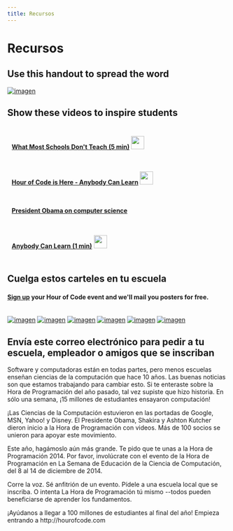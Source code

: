 ```yaml
---
title: Recursos
---
```


# Recursos

## Use this handout to spread the word

[![imagen][1]][2]

 [1]: /images/fit-250/one-pager.png
 [2]: /resources/hoc-one-pager.pdf

## Show these videos to inspire students

<div style="float:left; padding:10px">
  <p>
    <a href="https://www.youtube.com/watch?v=nKIu9yen5nc"><strong>What Most Schools Don't Teach (5 min)</strong></a> <a href="https://dl.dropbox.com/sh/6sdjczibjih6x8s/Rjs8XgYNzr/Code-5-minute.mov?dl=1"><img src="/images/download.png" width="30px" /></a>
  </p>
</div>

<div style="float:left; padding:10px">
  <p>
    <a href="https://www.youtube.com/watch?FC5FbmsH4fw"><strong>Hour of Code is Here - Anybody Can Learn</strong></a> <a href="http://s3.amazonaws.com/cdo-videos/HoC-video-15mb.mp4"><img src="/images/download.png" width="30px" /></a>
  </p>
</div>

<div style='clear:both'>
</div>

<div style="float:left; padding:10px">
  <p>
    <a href="https://www.youtube.com/watch?6XvmhE1J9PY"><strong>President Obama on computer science</strong></a>
  </p>
</div>

<div style="float:left; padding:10px">
  <p>
    <a href="https://www.youtube.com/watch?qYZF6oIZtfc"><strong>Anybody Can Learn (1 min)</strong></a> <a href="https://dl.dropbox.com/sh/6sdjczibjih6x8s/_0RSOSY8oW/Code-1-min.mov?dl=1"><img src="/images/download.png" width="30px" /></a>
  </p>
</div>

<div style="float:left; padding:10px">
</div>

<div style='clear:both'>
</div>

<a id="posters"></p> <h2>
  Cuelga estos carteles en tu escuela
</h2>

<h4>
  <a href="http://hourofcode.com/us#signup">Sign up</a> your Hour of Code event and we'll mail you posters for free.
</h4>

<p>
  <br /> <a href="/resources/mark-zuckerberg-poster.pdf"><img src="/images/fit-280/mark-zuckerberg.png" alt="imagen" /></a> <a href="/resources/marissa-mayer-poster.pdf"><img src="/images/fit-280/marissa-mayer.png" alt="imagen" /></a> <a href="/resources/chris-bosh-poster.pdf"><img src="/images/fit-280/chris-bosh.png" alt="imagen" /></a> <a href="/resources/susan-wojcicki-poster.pdf"><img src="/images/fit-280/susan-wojcicki.png" alt="imagen" /></a> <a href="/resources/barack-obama-poster.pdf"><img src="/images/fit-280/barack-obama.png" alt="imagen" /></a> <a href="/resources/ashton-kutcher-poster.pdf"><img src="/images/fit-280/ashton-kutcher.png" alt="imagen" /></a>
</p>

<p>
  <a id="email"></a>
</p>

<h2>
  Envía este correo electrónico para pedir a tu escuela, empleador o amigos que se inscriban
</h2>

<p>
  Software y computadoras están en todas partes, pero menos escuelas enseñan ciencias de la computación que hace 10 años. Las buenas noticias son que estamos trabajando para cambiar esto. Si te enteraste sobre la Hora de Programación del año pasado, tal vez supiste que hizo historia. En sólo una semana, ¡15 millones de estudiantes ensayaron computación!
</p>

<p>
  ¡Las Ciencias de la Computación estuvieron en las portadas de Google, MSN, Yahoo! y Disney. El Presidente Obama, Shakira y Ashton Kutcher dieron inicio a la Hora de Programación con videos. Más de 100 socios se unieron para apoyar este movimiento.
</p>

<p>
  Este año, hagámoslo aún más grande. Te pido que te unas a la Hora de Programación 2014. Por favor, involúcrate con el evento de la Hora de Programación en La Semana de Educación de la Ciencia de Computación, del 8 al 14 de diciembre de 2014.
</p>

<p>
  Corre la voz. Sé anfitrión de un evento. Pídele a una escuela local que se inscriba. O intenta La Hora de Programación tú mismo --todos pueden beneficiarse de aprender los fundamentos.
</p>

<p>
  ¡Ayúdanos a llegar a 100 millones de estudiantes al final del año! Empieza entrando a http://hourofcode.com
</p>